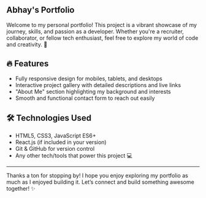 ## Abhay's Portfolio

Welcome to my personal portfolio! This project is a vibrant showcase of my journey, skills, and passion as a developer. Whether you're a recruiter, collaborator, or fellow tech enthusiast, feel free to explore my world of code and creativity. 🚀

## 🔥 Features

* Fully responsive design for mobiles, tablets, and desktops
* Interactive project gallery with detailed descriptions and live links
* "About Me" section highlighting my background and interests
* Smooth and functional contact form to reach out easily

## 🛠️ Technologies Used

* HTML5, CSS3, JavaScript ES6+
* React.js (if included in your version)
* Git & GitHub for version control
* Any other tech/tools that power this project 💻

---

Thanks a ton for stopping by! I hope you enjoy exploring my portfolio as much as I enjoyed building it. Let’s connect and build something awesome together! ✨
